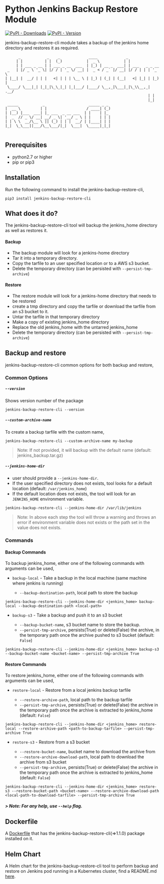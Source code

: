 # Python Jenkins Backup Restore Module

[![PyPI - Downloads](https://img.shields.io/pypi/dm/jenkins-backup-restore-cli?style=plastic)](https://pypi.org/project/jenkins-backup-restore-cli/)
[![PyPI - Version](https://img.shields.io/pypi/v/jenkins-backup-restore-cli?style=plasticl&logo=pypi)](https://pypi.org/project/jenkins-backup-restore-cli/)

jenkins-backup-restore-cli module takes a backup of the jenkins home directory and restores it as required.

```
      _            _    _             ____             _
     | |          | |  (_)           |  _ \           | |
     | | ___ _ __ | | ___ _ __  ___  | |_) | __ _  ___| | ___   _ _ __
 _   | |/ _ \ '_ \| |/ / | '_ \/ __| |  _ < / _` |/ __| |/ / | | | '_ \
| |__| |  __/ | | |   <| | | | \__ \ | |_) | (_| | (__|   <| |_| | |_) |
 \____/ \___|_| |_|_|\_\_|_| |_|___/ |____/ \__,_|\___|_|\_\\__,_| .__/
                                                                 | |
                                                                 |_|
 _____           _                    _____ _ _
|  __ \         | |                  / ____| (_)
| |__) |___  ___| |_ ___  _ __ ___  | |    | |_
|  _  // _ \/ __| __/ _ \| '__/ _ \ | |    | | |
| | \ \  __/\__ \ || (_) | | |  __/ | |____| | |
|_|  \_\___||___/\__\___/|_|  \___|  \_____|_|_|


``` 

## Prerequisites
- python2.7 or higher
- pip or pip3 

## Installation
Run the following command to install the jenkins-backup-restore-cli,
```
pip3 install jenkins-backup-restore-cli
```

## What does it do?
The jenkins-backup-restore-cli tool will backup the jenkins_home directory as well as restores it.

#### Backup
* The backup module will look for a jenkins-home directory
* Tar it into a temporary directory.
* Copy the tarfile to an user specified location or to a AWS s3 bucket.
* Delete the temporary directory (can be persisted with `--persist-tmp-archive`)

#### Restore
* The restore module will look for a jenkins-home directory that needs to be restored
* create a tmp directory and copy the tarfile or download the tarfile from an s3 bucket to it.
* Untar the tarfile in that temporary directory
* Make a copy of existing jenkins_home directory
* Replace the old jenkins_home with the untarred jenkins_home
* Delete the temporary directory (can be persisted with `--persist-tmp-archive`)

## Backup and restore
jenkins-backup-restore-cli common options for both backup and restore,

### Common Options

##### `--version`
Shows version number of the package
```
jenkins-backup-restore-cli --version
```

##### `--custom-archive-name`
To create a backup tarfile with the custom name, 
```
jenkins-backup-restore-cli --custom-archive-name my-backup
```
> Note: If not provided, it will backup with the default name (default: jenkins_backup.tar.gz)


##### `--jenkins-home-dir`
* user should provide a `--jenkins-home-dir`. 
* If the user specified directory does not exists, tool looks for a default location (default: `/var/jenkins_home`)
* If the default location does not exists, the tool will look for an `JENKINS_HOME` environment variable.
```
jenkins-backup-restore-cli --jenkins-home-dir /var/lib/jenkins
```

> Note:  In above each step the tool will throw a warning and throws an error if environment variable does not exists or 
> the path set in the value does not exists. 

### Commands

#### Backup Commands

To backup jenkins_home, either one of the following commands with arguments can be used,

* `backup-local` - Take a backup in the local machine (same machine where jenkins is running)

  * `--backup-destination-path`, local path to store the backup
 
```
jenkins-backup-restore-cli --jenkins-home-dir <jenkins_home> backup-local --backup-destination-path <local-path>
```

* `backup-s3` - Take a backup and push it to an s3 bucket

  * `--backup-bucket-name`, s3 bucket name to store the backup.
  * `--persist-tmp-archive`, persists(True) or delete(False) the archive, in the temporary path once the archive pushed to s3 bucket (default: `False`)

```
jenkins-backup-restore-cli --jenkins-home-dir <jenkins_home> backup-s3 --backup-bucket-name <bucket-name> --persist-tmp-archive True
```

#### Restore Commands

To restore jenkins_home, either one of the following commands with arguments can be used,

* `restore-local` - Restore from a local jenkins backup tarfile

  * `--restore-archive-path`, local path to the backup tarfile
  * `--persist-tmp-archive`, persists(True) or delete(False) the archive in the temporary path once the archive is extracted to jenkins_home (default: `False`)
  
```
jenkins-backup-restore-cli --jenkins-home-dir <jenkins_home> restore-local --restore-archive-path <path-to-backup-tarfile> --persist-tmp-archive True
```

* `restore-s3` - Restore from a s3 bucket

  * `--restore-bucket-name`, bucket name to download the archive from
  * `--restore-archive-download-path`, local path to download the archive from s3 bucket
  * `--persist-tmp-archive`, persists(True) or delete(False) the archive in the temporary path once the archive is extracted to jenkins_home (default: `False`)

```
jenkins-backup-restore-cli --jenkins-home-dir <jenkins_home> restore-s3 --restore-bucket-path <bucket-name> --restore-archive-download-path <local-path-to-download-tarfile> --persist-tmp-archive True
```
 
##### > Note: For any help, use `--help` flag. 

## Dockerfile
A [Dockerfile](Dockerfile) that has the jenkins-backup-restore-cli(=>1.1.0) package installed on it.


## Helm Chart
A Helm chart for the jenkins-backup-restore-cli tool to perform backup and restore on Jenkins pod running in a Kubernetes cluster, find a README.md [here](jenkins-backup-restore-cli/README.md). 